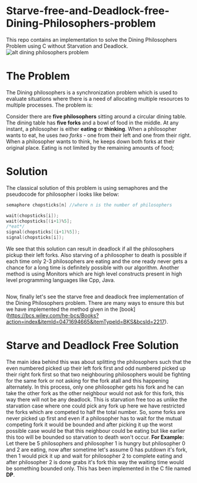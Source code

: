 # Starve-free-and-Deadlock-free-Dining-Philosophers-problem
This repo contains an implementation to solve the Dining Philosophers Problem using C without Starvation and Deadlock.
![alt dining philosophers problem](https://img.youtube.com/vi/kwxrt-LWryQ/0.jpg)
# The Problem
The Dining philosophers is a synchronization problem which is used to evaluate situations where there is a need of allocating multiple resources to multiple processes. The problem is:

Consider there are **five philosophers** sitting around a circular dining table. The dining table has **five forks** and a bowl of food in the middle.
At any instant, a philosopher is either **eating** or **thinking**. When a philosopher wants to eat, he uses *two forks* - one from their left and one from their right. When a philosopher wants to think, he keeps down both forks at their original place.
Eating is not limited by the remaining amounts of food;
# Solution
The classical solution of this problem is using semaphores and the pseudocode for philosopher i looks like below:
```cpp
semaphore chopsticks[n] //where n is the number of philosophers 
```
```cpp
wait(chopsticks[i]);
wait(chopsticks[(i+1)%5];
/*eat*/
signal(chopsticks[(i+1)%5]);
signal(chopsticks[i]);
```
We see that this solution can result in deadlock if all the philosophers pickup their left forks. Also starving of a philosopher to death is possible if each time only 2-3 philosophers are eating and the one ready never gets a chance for a long time is definitely possible with our algorithm.
Another method is using Monitors which are high level constructs present in high level programming languages like Cpp, Java.
```cpp
```
Now, finally let's see the starve free and deadlock free implementation of the Dining Philosophers problem. There are many ways to ensure this but we have implemented the method given in the [book] (https://bcs.wiley.com/he-bcs/Books?action=index&itemId=0471694665&itemTypeId=BKS&bcsId=2217).
# Starve and Deadlock Free Solution
The main idea behind this was about splitting the philosophers such that the even numbered picked up their left fork first and odd numbered picked up their right fork first so that two neighbouring philosophers would be fighting for the same fork or not asking for the fork atall and this happening alternately. In this process, only one philosopher gets his fork and he can take the other fork as the other neighbour would not ask for this fork, this way there will not be any deadlock. This is starvation free too as unlike the starvation case where one could pick any fork up here we have restricted the forks which are competed to half the total number. So, some forks are never picked up first and even if a philosopher has to wait for the mutual competing fork it would be bounded and after picking it up the worst possible case would be that this neighbour could be eating but like earlier this too will be bounded so starvation to death won't occur.
**For Example:** Let there be 5 philosophers and philosopher 1 is hungry but philosopher 0 and 2 are eating, now after sometime let's assume 0 has putdown it's fork, then 1 would pick it up and wait for philosopher 2 to complete eating and after philosopher 2 is done grabs it's fork this way the waiting time would be something bounded only.
This has been implemented in the C file named **DP**.
